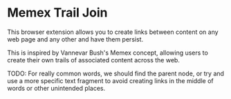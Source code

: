 # Memex Trail Join

This browser extension allows you to create links between content on any web page and any other and have them persist.

This is inspired by Vannevar Bush's Memex concept, allowing users to create their own trails of associated content across the web.

TODO: For really common words, we should find the parent node, or try and use a more specific text fragment to avoid creating links in the middle of words or other unintended places.
